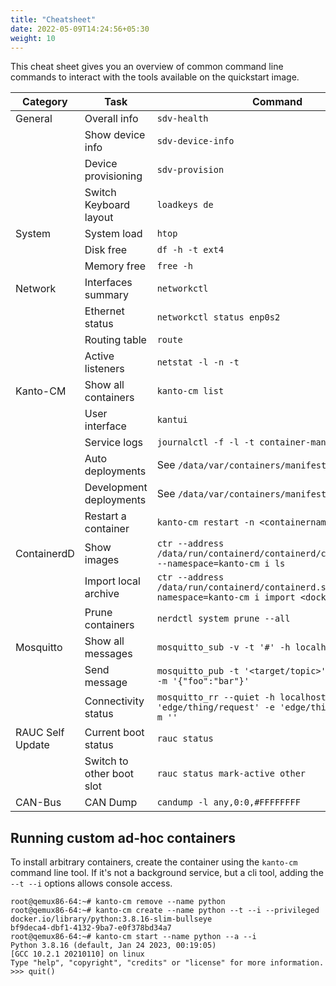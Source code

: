 ```yaml
---
title: "Cheatsheet"
date: 2022-05-09T14:24:56+05:30
weight: 10
---
```


This cheat sheet gives you an overview of common command line commands to interact with the tools available on the quickstart image.

| Category | Task | Command |
| --- | --- | --- |
| General | Overall info | `sdv-health` |
| | Show device info | `sdv-device-info` |
| | Device provisioning | `sdv-provision` |
| | Switch Keyboard layout | `loadkeys de` |
| System | System load | `htop` |
| | Disk free | `df -h -t ext4` |
| | Memory free | `free -h` |
| Network | Interfaces summary | `networkctl` |
| | Ethernet status | `networkctl status enp0s2` |
| | Routing table | `route` |
| | Active listeners | `netstat -l -n -t` |
| Kanto-CM | Show all containers| `kanto-cm list` |
| | User interface | `kantui` |
| | Service logs | `journalctl -f -l -t container-management` |
| | Auto deployments | See `/data/var/containers/manifests/` |
| | Development deployments | See `/data/var/containers/manifests_dev/` |
| | Restart a container | `kanto-cm restart -n <containername>` |
| ContainerdD | Show images | `ctr --address /data/run/containerd/containerd/containerd.sock --namespace=kanto-cm i ls`
| | Import local archive | `ctr --address /data/run/containerd/containerd.sock --namespace=kanto-cm i import <docker.tar>`
| | Prune containers | `nerdctl system prune --all`
| Mosquitto | Show all messages | `mosquitto_sub -v -t '#' -h localhost` |
| | Send message | `mosquitto_pub -t '<target/topic>' -h localhost -m '{"foo":"bar"}'` |
| | Connectivity status | `mosquitto_rr --quiet -h localhost -t 'edge/thing/request' -e 'edge/thing/response' -m ''`
| RAUC Self Update | Current boot status | `rauc status` |
| | Switch to other boot slot | `rauc status mark-active other` |
| CAN-Bus | CAN Dump | `candump -l any,0:0,#FFFFFFFF` |

## Running custom ad-hoc containers

To install arbitrary containers, create the container using the `kanto-cm` command line tool.
If it's not a background service, but a cli tool, adding the `--t --i` options allows console access.

```shell
root@qemux86-64:~# kanto-cm remove --name python
root@qemux86-64:~# kanto-cm create --name python --t --i --privileged docker.io/library/python:3.8.16-slim-bullseye
bf9deca4-dbf1-4132-9ba7-e0f378bd34a7
root@qemux86-64:~# kanto-cm start --name python --a --i
Python 3.8.16 (default, Jan 24 2023, 00:19:05) 
[GCC 10.2.1 20210110] on linux
Type "help", "copyright", "credits" or "license" for more information.
>>> quit()
```
